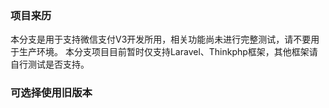 ### 项目来历
本分支是用于支持微信支付V3开发所用，相关功能尚未进行完整测试，请不要用于生产环境。
本分支项目目前暂时仅支持Laravel、Thinkphp框架，其他框架请自行测试是否支持。

### 可选择使用旧版本